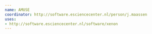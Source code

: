 ```yaml
---
name: AMUSE
coordinator: http://software.esciencecenter.nl/person/j.maassen
uses:
- http://software.esciencecenter.nl/software/xenon
---
```

